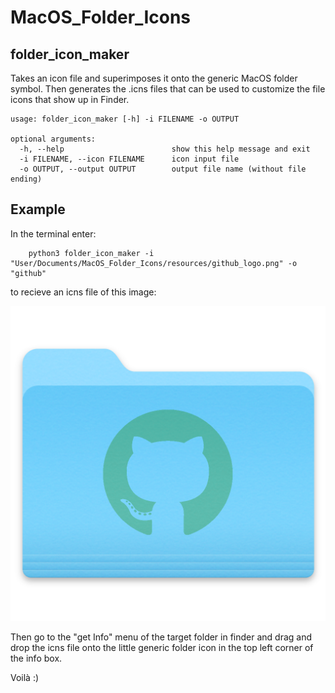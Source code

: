 # MacOS_Folder_Icons

## folder_icon_maker
Takes an icon file and superimposes it onto the generic MacOS folder symbol. Then generates the .icns files that can be used to customize the file icons that show up in Finder.

```
usage: folder_icon_maker [-h] -i FILENAME -o OUTPUT

optional arguments:
  -h, --help                        show this help message and exit
  -i FILENAME, --icon FILENAME      icon input file
  -o OUTPUT, --output OUTPUT        output file name (without file ending)
```

## Example
In the terminal enter:
```
    python3 folder_icon_maker -i "User/Documents/MacOS_Folder_Icons/resources/github_logo.png" -o "github"
```
to recieve an icns file of this image:

![icns_example](icns_example.png)

Then go to the "get Info" menu of the target folder in finder and drag and drop the icns file onto the little generic folder icon in the top left corner of the info box.

Voilà :)